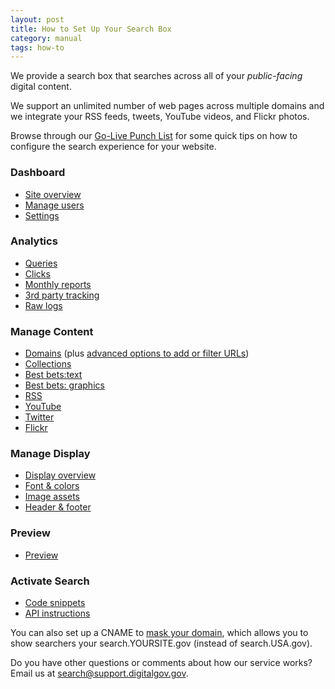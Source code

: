 ```yaml
---
layout: post
title: How to Set Up Your Search Box
category: manual
tags: how-to
---
```


We provide a search box that searches across all of your *public-facing* digital content.

We support an unlimited number of web pages across multiple domains and we integrate your RSS feeds, tweets, YouTube videos, and Flickr photos.

Browse through our [Go-Live Punch List](/blog/go-live.html) for some quick tips on how to configure the search experience for your website.

### Dashboard

* [Site overview](/manual/site-overview.html)
* [Manage users](/manual/users.html)
* [Settings](/manual/settings.html)

### Analytics

* [Queries](/manual/queries.html)
* [Clicks](/manual/clicks.html)
* [Monthly reports](/manual/monthly-reports.html)
* [3rd party tracking](/manual/third-party.html)
* [Raw logs](/manual/raw-logs.html)

### Manage Content

* [Domains](/manual/domains.html) (plus [advanced options to add or filter URLs](/manual/domains-advanced.html))
* [Collections](/manual/collections.html)
* [Best bets:text](/manual/best-bets-text.html)
* [Best bets: graphics](/manual/best-bets-graphics.html)
* [RSS](/manual/rss.html)
* [YouTube](/manual/youtube.html)
* [Twitter](/manual/twitter.html)
* [Flickr](/manual/flickr.html)

### Manage Display

* [Display overview](/manual/display-overview.html)
* [Font & colors](/manual/font-colors.html)
* [Image assets](/manual/display-images.html)
* [Header & footer](/manual/header-footer.html)

### Preview

* [Preview](/manual/preview.html)

### Activate Search

* [Code snippets](/manual/code.html)
* [API instructions](/manual/api.html)

You can also set up a CNAME to [mask your domain](/manual/cname.html), which allows you to show searchers your search.YOURSITE.gov (instead of search.USA.gov). 

Do you have other questions or comments about how our service works? Email us at <search@support.digitalgov.gov>.